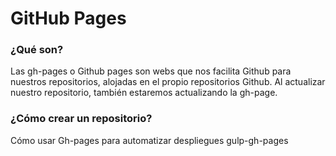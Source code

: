 # GitHub Pages
### ¿Qué son?
Las gh-pages o Github pages son webs que nos facilita Github para nuestros repositorios, alojadas en el propio repositorios Github. Al actualizar nuestro repositorio, también estaremos actualizando la gh-page.
### ¿Cómo crear un repositorio?
Cómo usar Gh-pages para automatizar despliegues
gulp-gh-pages